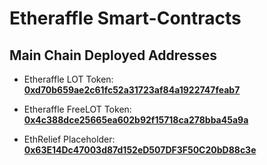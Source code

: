 # Etheraffle Smart-Contracts

## Main Chain Deployed Addresses

- Etheraffle LOT Token:
  [**0xd70b659ae2c61fc52a31723af84a1922747feab7**](https://etherscan.io/address/0xd70b659ae2c61fc52a31723af84a1922747feab7)

- Etheraffle FreeLOT Token:
    [**0x4c388dce25665ea602b92f15718ca278bba45a9a**](https://etherscan.io/address/0x4c388dce25665ea602b92f15718ca278bba45a9a)

- EthRelief Placeholder:
    [**0x63E14Dc47003d87d152eD507DF3F50C20bD88c3e**](https://etherscan.io/address/0x63E14Dc47003d87d152eD507DF3F50C20bD88c3e)
